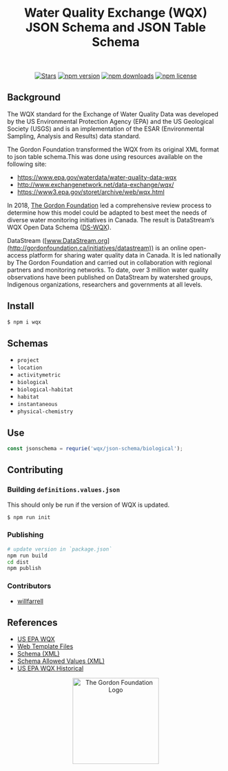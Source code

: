 <h1 align="center">
  <!--<img src="https://raw.githubusercontent.com/gordonfn/wqx/master/docs/images/water-quality-exchange.gif" alt="WQX Logo" width="200">-->
  <br>
  Water Quality Exchange (WQX)<br/>JSON Schema and JSON Table Schema
  <br>
  <br>
</h1>

<p align="center">
  <a href="https://github.com/gordonfn/wqx"><img src="https://img.shields.io/github/stars/gordonfn/wqx.svg?style=social&label=Stars" alt="Stars" /></a>
  <a href="https://www.npmjs.com/package/wqx"><img src="https://img.shields.io/npm/v/wqx.svg" alt="npm version"></a>
  <a href="https://www.npmjs.com/package/wqx"><img src="https://img.shields.io/npm/dm/wqx.svg" alt="npm downloads"></a>
  <a href="https://www.npmjs.com/package/wqx"><img src="https://img.shields.io/npm/l/wqx.svg" alt="npm license" /></a>
</p>

## Background

The WQX standard for the Exchange of Water Quality Data was developed by the US Environmental Protection Agency (EPA) and the US Geological Society (USGS) and is an implementation of the ESAR (Environmental Sampling, Analysis and Results) data standard. 

The Gordon Foundation transformed the WQX from its original XML format to json table schema.This was done using resources available on the following site: 
- https://www.epa.gov/waterdata/water-quality-data-wqx
- http://www.exchangenetwork.net/data-exchange/wqx/ 
- https://www3.epa.gov/storet/archive/web/wqx.html

In 2018, [The Gordon Foundation](http://gordonfoundation.ca) led a comprehensive review process to determine how this model could be adapted to best meet the needs of diverse water monitoring initiatives in Canada. The result is DataStream’s WQX Open Data Schema ([DS-WQX](https://github.com/gordonfn/schema)). 

DataStream ([www.DataStream.org](http://gordonfoundation.ca/initiatives/datastream)) is an online open-access platform for sharing water quality data in Canada. It is led nationally by The Gordon Foundation and carried out in collaboration with regional partners and monitoring networks. To date, over 3 million water quality observations have been published on DataStream by watershed groups, Indigenous organizations, researchers and governments at all levels. 

## Install
```bash
$ npm i wqx
```

## Schemas
- `project`
- `location`
- `activitymetric`
- `biological`
- `biological-habitat`
- `habitat`
- `instantaneous`
- `physical-chemistry`

## Use
```javascript
const jsonschema = requrie('wqx/json-schema/biological');
```


## Contributing

### Building `definitions.values.json`
This should only be run if the version of WQX is updated.
```bash
$ npm run init
```

### Publishing
```bash
# update version in `package.json`
npm run build
cd dist
npm publish
```

### Contributors
- [willfarrell](https://github.com/willfarrell)

## References
- [US EPA WQX](https://www.epa.gov/waterdata/water-quality-data-wqx)
- [Web Template Files](https://www.epa.gov/waterdata/water-quality-exchange-web-template-files)
- [Schema (XML)](http://www.exchangenetwork.net/data-exchange/wqx/)
- [Schema Allowed Values (XML)](http://www.epa.gov/storet/wqx/wqx_getdomainvalueswebservice.html)
- [US EPA WQX Historical](https://www3.epa.gov/storet/archive/web/wqx.html)

<div align="center">
  <a href="http://gordonfoundation.ca"><img src="https://raw.githubusercontent.com/gordonfn/wqx/master/docs/images/the-gordon-foundation.svg?sanitize=true" alt="The Gordon Foundation Logo" width="200"></a>
</div>

